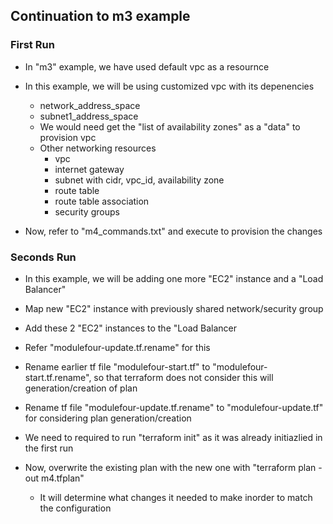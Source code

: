 ## Continuation to m3 example
### First Run
* In "m3" example, we have used default vpc as a resournce
* In this example, we will be using customized vpc with its depenencies
  * network_address_space
  * subnet1_address_space
  * We would need get the "list of availability zones" as a "data" to provision vpc
  * Other networking resources
    * vpc
    * internet gateway
    * subnet with cidr, vpc_id, availability zone
    * route table
    * route table association
    * security groups
    
* Now, refer to "m4_commands.txt" and execute to provision the changes
    

### Seconds Run
* In this example, we will be adding one more "EC2" instance and a "Load Balancer"
* Map new "EC2" instance with previously shared network/security group
* Add these 2 "EC2" instances to the "Load Balancer

* Refer "modulefour-update.tf.rename" for this
* Rename earlier tf file "modulefour-start.tf" to "modulefour-start.tf.rename", so that terraform does not consider this will generation/creation of plan
* Rename tf file "modulefour-update.tf.rename" to "modulefour-update.tf" for considering plan generation/creation
* We need to required to run "terraform init" as it was already initiazlied in the first run
* Now, overwrite the existing plan with the new one with "terraform plan -out m4.tfplan"
  * It will determine what changes it needed to make inorder to match the configuration
  
